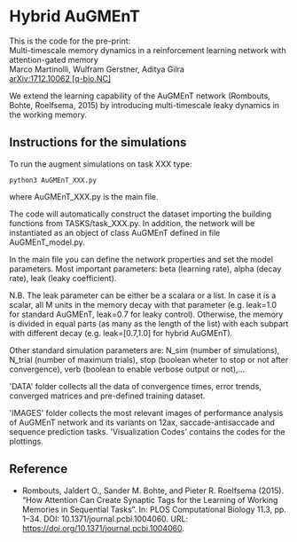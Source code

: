 # Hybrid AuGMEnT

This is the code for the pre-print:  
Multi-timescale memory dynamics in a reinforcement learning network with attention-gated memory  
Marco Martinolli, Wulfram Gerstner, Aditya Gilra  
[arXiv:1712.10062 \[q-bio.NC\]](https://arxiv.org/abs/1712.10062)  
  
We extend the learning capability of the AuGMEnT network (Rombouts, Bohte, Roelfsema, 2015) by introducing multi-timescale leaky dynamics in the working memory.

## Instructions for the simulations

To run the augment simulations on task XXX type:
```
python3 AuGMEnT_XXX.py
```
where AuGMEnT_XXX.py is the main file.

The code will automatically construct the dataset importing the building functions from TASKS/task_XXX.py.
In addition, the network will be instantiated as an object of class AuGMEnT defined in file AuGMEnT_model.py.

In the main file you can define the network properties and set the model parameters.
Most important parameters: beta (learning rate), alpha (decay rate), leak (leaky coefficient).

N.B. The leak parameter can be either be a scalara or a list. In case it is a scalar, all M units in the memory decay with that parameter (e.g. leak=1.0 for standard AuGMEnT, leak=0.7 for leaky control). Otherwise, the memory is divided in equal parts (as many as the length of the list) with each subpart with different decay (e.g. leak=[0.7,1.0] for hybrid AuGMEnT).

Other standard simulation parameters are: N_sim (number of simulations), N_trial (number of maximum trials), stop (boolean wheter to stop or not after convergence), verb (boolean to enable verbose output or not),...

'DATA' folder collects all the data of convergence times, error trends, converged matrices and pre-defined training dataset.

'IMAGES' folder collects the most relevant images of performance analysis of AuGMEnT network and its variants on 12ax, saccade-antisaccade and sequence prediction tasks.
'Visualization Codes' contains the codes for the plottings.

## Reference

* Rombouts, Jaldert O., Sander M. Bohte, and Pieter R. Roelfsema (2015). “How Attention Can Create Synaptic Tags for the Learning of Working Memories in Sequential Tasks”. In: PLOS Computational Biology 11.3, pp. 1–34. DOI: 10.1371/journal.pcbi.1004060. URL: https://doi.org/10.1371/journal.pcbi.1004060.
